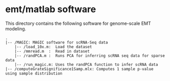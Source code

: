 # emt/matlab software

This directory contains the following software for genome-scale EMT modeling.

```
.
|-- /MAGIC: MAGIC software for scRNA-Seq data
    |-- /load_10x.m:  Load the dataset
    |-- /mmread.m  :  Read in dataset
    |-- /randPCA.m :  Runs PCA for inferring scRNA seq data for sparse data  
    |-- /run_magic.m: Uses the randPCA function to infer scRNA data  
|-- /computeGrateSignificance1Samp.mlx: Computes 1 sample p-value using sample distribution
```
